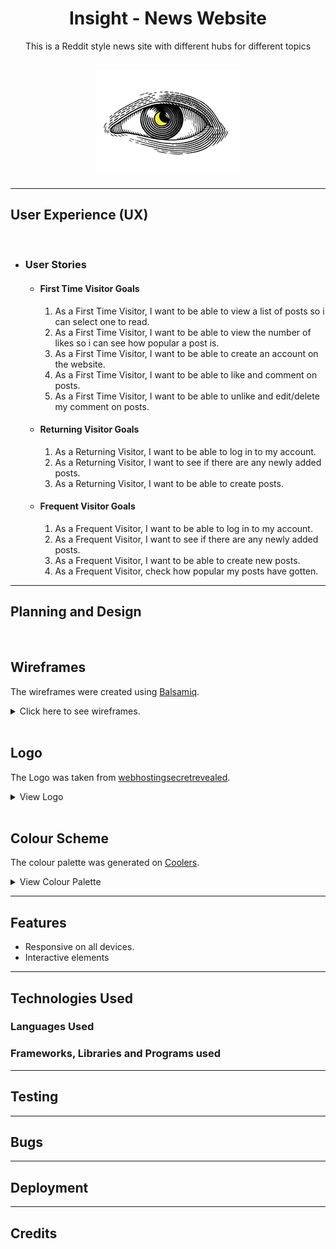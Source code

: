 <h1 align="center">Insight - News Website</h1>

<p align="center">This is a Reddit style news site with different hubs for different topics</p>

<h2 align="center"><img src="static/css/images/insight_logo_opaque.png"></h2>
<hr>

## User Experience (UX)
<br>

-   ### User Stories
    -   #### First Time Visitor Goals  

        1. As a First Time Visitor, I want to be able to view a list of posts so i can select one to read.
        2. As a First Time Visitor, I want to be able to view the number of likes so i can see how popular a post is.
        3. As a First Time Visitor, I want to be able to create an account on the website.
        4. As a First Time Visitor, I want to be able to like and comment on posts.
        5. As a First Time Visitor, I want to be able to unlike and edit/delete my comment on posts.
        

    -   #### Returning Visitor Goals

        1. As a Returning Visitor, I want to be able to log in to my account.
        2. As a Returning Visitor, I want to see if there are any newly added posts.
        3. As a Returning Visitor, I want to be able to create posts.


    -   #### Frequent Visitor Goals

        1. As a Frequent Visitor, I want to be able to log in to my account.
        1. As a Frequent Visitor, I want to see if there are any newly added posts.
        1. As a Frequent Visitor, I want to be able to create new posts.
        1. As a Frequent Visitor, check how popular my posts have gotten.

<hr>

## Planning and Design 
<br>

## Wireframes
The wireframes were created using [Balsamiq](https://balsamiq.com/).

<details>
    <summary>Click here to see wireframes.</summary>
    <br>
<details>
    <summary>Homepage</summary>
    <img src="static/css/images/Homepage.png">
</details>

<details>
    <summary>Sign Up</summary>
    <img src="static/css/images/Sign_Up.png">
</details>

<details>
    <summary>Sign In</summary>
    <img src="static/css/images/Sign_In.png">
</details>

<details>
    <summary>Memes</summary>
    <img src="static/css/images/Memes.png">
</details>

<details>
    <summary>News</summary>
    <img src="static/css/images/News.png">
</details>

<details>
    <summary>Photography</summary>
    <img src="static/css/images/Photography.png">
</details>

<details>
    <summary>Comment Options</summary>
    <img src="static/css/images/Comment_Options.png">
</details>

<details>
    <summary>Comments</summary>
    <img src="static/css/images/Comments.png">
</details>

</details>

<br>

## Logo
The Logo was taken from [webhostingsecretrevealed](https://www.webhostingsecretrevealed.net/blog/web-design/free-beautiful-logos/).
<details>
    <summary>View Logo</summary>
    <img src="static/css/images/insight_logo cropped.jpg">
</details>

<br>

## Colour Scheme
The colour palette was generated on [Coolers](https://coolors.co/).

<details>
    <summary>View Colour Palette</summary>
    <img src="static/css/images/insight_colours.png">
</details>

<hr>

## Features

- Responsive on all devices.
- Interactive elements

<hr>

## Technologies Used 


### Languages Used

### Frameworks, Libraries and Programs used

<hr>

## Testing

<hr>

## Bugs

<hr>

## Deployment

<hr>

## Credits

